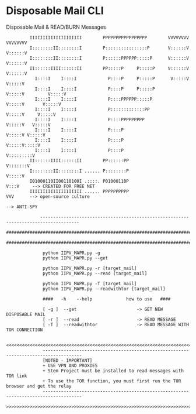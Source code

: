 # Disposable Mail CLI
Disposable Mail & READ/BURN Messages

                  
                  
             IIIIIIIIIIIIIIIIIIII        PPPPPPPPPPPPPPPPP        VVVVVVVV           VVVVVVVV
             I::::::::II::::::::I        P::::::::::::::::P       V::::::V           V::::::V
             I::::::::II::::::::I        P::::::PPPPPP:::::P      V::::::V           V::::::V
             II::::::IIII::::::II        PP:::::P     P:::::P     V::::::V           V::::::V
               I::::I    I::::I            P::::P     P:::::P      V:::::V           V:::::V 
               I::::I    I::::I            P::::P     P:::::P       V:::::V         V:::::V  
               I::::I    I::::I            P::::PPPPPP:::::P         V:::::V       V:::::V   
               I::::I    I::::I            P:::::::::::::PP           V:::::V     V:::::V    
               I::::I    I::::I            P::::PPPPPPPPP              V:::::V   V:::::V     
               I::::I    I::::I            P::::P                       V:::::V V:::::V      
               I::::I    I::::I            P::::P                        V:::::V:::::V       
               I::::I    I::::I            P::::P                         V:::::::::V        
             II::::::IIII::::::II        PP::::::PP                        V:::::::V         
             I::::::::II::::::::I ...... P::::::::P                         V:::::V          
             I01000110II00110100I .::::. P01000110P                          V:::V     --> CREATED FOR FREE NET
             IIIIIIIIIIIIIIIIIIII ...... PPPPPPPPPP                           VVV      --> open-source culture
                                                                                       --> ANTI-SPY
                  
                 -------------------------------------------------------------------------------------
                 ############################################################################################################
                 ############################################################################################################
                  
                  python IIPV_MAPR.py -g
                  python IIPV_MAPR.py --get
                 
                  python IIPV_MAPR.py -r [target_mail]
                  python IIPV_MAPR.py --read [target_mail]
                  
                  python IIPV_MAPR.py -T [target_mail]
                  python IIPV_MAPR.py --readwithtor [target_mail]
                  
                  ####   -h    --help             how to use   ####
                  
                  [ -g ]  --get                       -> GET NEW DISPOSABLE MAIL
                  [ -r ]  --read                      -> READ MESSAGE
                  [ -T ]  --readwithtor               -> READ MESSAGE WITH TOR CONNECTION
                  
                  <<<<<<<<<<<<<<<<<<<<<<<<<<<<<<<<<<<<<<<<<<<<<<<<<<<<<<<<<<<<<<<<<<<<<<<<<<<<<<<<<<<<<
                  -------------------------------------------------------------------------------------
                  [NOTED - IMPORTANT]
                  + USE VPN AND PROXIES
                  + Stem Project must be installed to read messages with TOR link
                  + To use the TOR function, you must first run the TOR browser and get the relay
                  -------------------------------------------------------------------------------------
                  >>>>>>>>>>>>>>>>>>>>>>>>>>>>>>>>>>>>>>>>>>>>>>>>>>>>>>>>>>>>>>>>>>>>>>>>>>>>>>>>>>>>>
                  
                  
